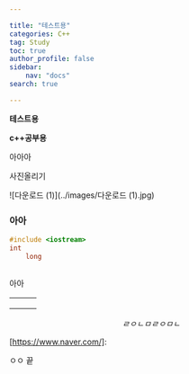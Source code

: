 ```yaml
---

title: "테스트용"
categories: C++
tag: Study
toc: true
author_profile: false
sidebar:
    nav: "docs"
search: true

---
```


**테스트용**

**c++공부용**

아아아

사진올리기

![다운로드 (1)](../images/다운로드 (1).jpg)



### 아아

```c++
#include <iostream>
int
    long
    
```

아아

|      |      |      |
| ---- | ---- | ---- |
|      |      |      |
|      |      |      |
|      |      |      |

$$
ㄹㅇㄴㅁㄹㅇㅁㄴ
$$

[https://www.naver.com/]: 

ㅇㅇ 끝